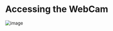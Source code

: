 # Accessing the WebCam
![image](https://github.com/Prerak8880/OpenCV_Python-Basics/assets/96664052/1ada5b52-4c2e-46ac-9db9-ed9060d740bd)

